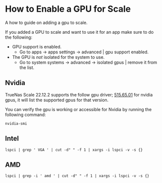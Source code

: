 # How to Enable a GPU for Scale

A how to guide on adding a gpu to scale.

If you added a GPU to scale and want to use it for an app make sure to do the following:

- GPU support is enabled.
  - Go to apps -> apps settings -> advanced | gpu support enabled.
- The GPU is _not_ isolated for the system to use.
  - Go to system systems -> advanced -> isolated gpus | remove it from the list.

## Nvidia

TrueNas Scale 22.12.2 supports the follow gpu driver; [515.65.01](https://www.nvidia.com/download/driverResults.aspx/191975/) for nvidia gpus, it will list the supported gpus for that version.

You can verify the gpu is working or accessible for Nvidia by running the following command:

```shell
nvidia-smi
```

## Intel

```shell
lspci | grep ' VGA ' | cut -d" " -f 1 | xargs -i lspci -v -s {}
```

## AMD

```shell
lspci | grep -i ' amd ' | cut -d" " -f 1 | xargs -i lspci -v -s {}
```
